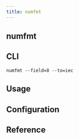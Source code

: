 ```yaml
---
title: numfmt
---
```


## numfmt


## CLI


```
numfmt --field=8 --to=iec
```

## Usage

## Configuration

## Reference

